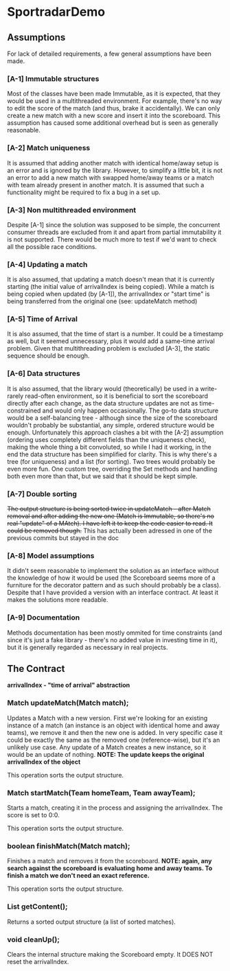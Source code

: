 # SportradarDemo

## Assumptions
For lack of detailed requirements, a few general assumptions have been made.

### [A-1] Immutable structures
Most of the classes have been made Immutable, as it is expected, that they would be used in a multithreaded environment. For example, there's no way to edit the score of the match (and thus, brake it accidentally). We can only create a new match with a new score and insert it into the scoreboard. This assumption has caused some additional overhead but is seen as generally reasonable.

### [A-2] Match uniqueness
It is assumed that adding another match with identical home/away setup is an error and is ignored by the library. However, to simplify a little bit, it is not an error to add a new match with swapped home/away teams or a match with team already present in another match. It is assumed that such a functionality might be required to fix a bug in a set up.

### [A-3] Non multithreaded environment
Despite [A-1] since the solution was supposed to be simple, the concurrent consumer threads are excluded from it and apart from partial immutability it is not supported. There would be much more to test if we'd want to check all the possible race conditions.

### [A-4] Updating a match
It is also assumed, that updating a match doesn't mean that it is currently starting (the initial value of arrivalIndex is being copied). While a match is being copied when updated (by [A-1]), the arrivalIndex or "start time" is being transferred from the original one (see: updateMatch method)

### [A-5] Time of Arrival 
It is also assumed, that the time of start is a number. It could be a timestamp as well, but it seemed unnecessary, plus it would add a same-time arrival problem. Given that multithreading problem is excluded [A-3], the static sequence should be enough.

### [A-6] Data structures
It is also assumed, that the library would (theoretically) be used in a write-rarely read-often environment, so it is beneficial to sort the scoreboard directly after each change, as the data structure updates are not as time-constrained and would only happen occasionally. The go-to data structure would be a self-balancing tree - although since the size of the scoreboard wouldn't probably be substantial, any simple, ordered structure would be enough. Unfortunately this approach clashes a bit with the [A-2] assumption (ordering uses completely different fields than the uniqueness check), making the whole thing a bit convoluted, so while I had it working, in the end the data structure has been simplified for clarity.
This is why there's a tree (for uniqueness) and a list (for sorting). Two trees would probably be even more fun. One custom tree, overriding the Set methods and handling both even more than that, but we said that it should be kept simple.

### [A-7] Double sorting
<s>The output structure is being sorted twice in updateMatch - after Match removal and after adding the new one (Match is Immutable, so there's no real "update" of a MAtch). I have left it to keep the code easier to read. It could be removed though.</S> This has actually been adressed in one of the previous commits but stayed in the doc

### [A-8] Model assumptions
It didn't seem reasonable to implement the solution as an interface without the knowledge of how it would be used (the Scoreboard seems more of a furniture for the decorator pattern and as such should probably be a class). Despite that I have provided a version with an interface contract. At least it makes the solutions more readable.

### [A-9] Documentation
Methods documentation has been mostly ommited for time constraints (and since it's just a fake library - there's no added value in investing time in it), but it is generally regarded as necessary in real projects.

## The Contract

<b> arrivalIndex - "time of arrival" abstraction </b>

### Match updateMatch(Match match);
Updates a Match with a new version. First we're looking for an existing instance of a match (an instance is an object with identical home and away teams), we remove it and then the new one is added. In very specific case it could be exactly the same as the removed one (reference-wise), but it's an unlikely use case. Any update of a Match creates a new instance, so it would be an update of nothing.
<b>NOTE: The update keeps the original arrivalIndex of the object </b>

This operation sorts the output structure.

### Match startMatch(Team homeTeam, Team awayTeam);
Starts a match, creating it in the process and assigning the arrivalIndex. The score is set to 0:0.

This operation sorts the output structure.

### boolean finishMatch(Match match);
Finishes a match and removes it from the scoreboard.
<b> NOTE: again, any search against the scoreboard is evaluating home and away teams. To finish a match we don't need an exact reference. </b>

This operation sorts the output structure.

### List<Match> getContent();
Returns a sorted output structure (a list of sorted matches).

### void cleanUp();
Clears the internal structure making the Scoreboard empty. It DOES NOT reset the arrivalIndex.
